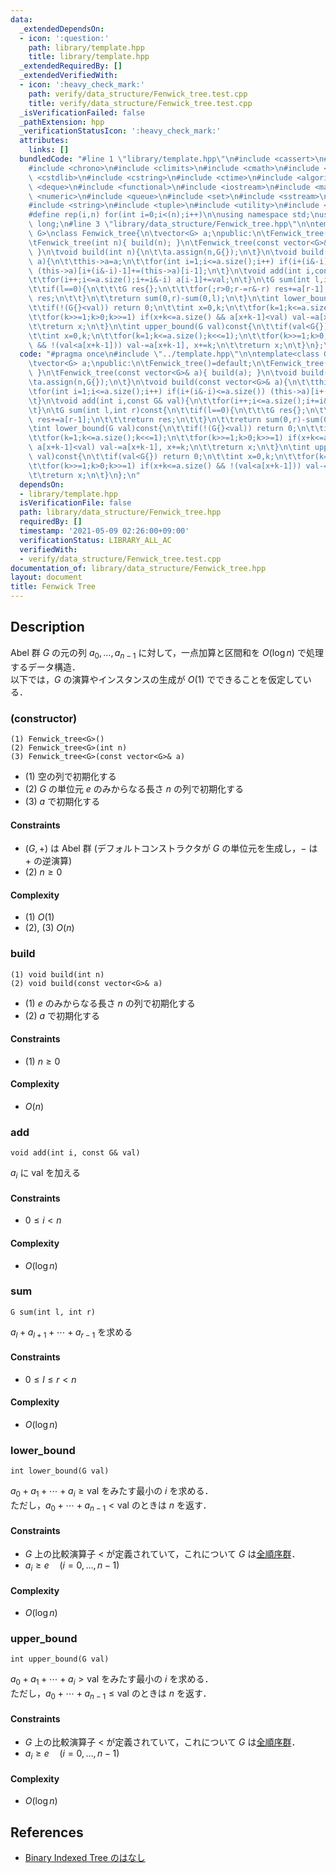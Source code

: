 ```yaml
---
data:
  _extendedDependsOn:
  - icon: ':question:'
    path: library/template.hpp
    title: library/template.hpp
  _extendedRequiredBy: []
  _extendedVerifiedWith:
  - icon: ':heavy_check_mark:'
    path: verify/data_structure/Fenwick_tree.test.cpp
    title: verify/data_structure/Fenwick_tree.test.cpp
  _isVerificationFailed: false
  _pathExtension: hpp
  _verificationStatusIcon: ':heavy_check_mark:'
  attributes:
    links: []
  bundledCode: "#line 1 \"library/template.hpp\"\n#include <cassert>\n#include <cctype>\n\
    #include <chrono>\n#include <climits>\n#include <cmath>\n#include <cstdio>\n#include\
    \ <cstdlib>\n#include <cstring>\n#include <ctime>\n#include <algorithm>\n#include\
    \ <deque>\n#include <functional>\n#include <iostream>\n#include <map>\n#include\
    \ <numeric>\n#include <queue>\n#include <set>\n#include <sstream>\n#include <stack>\n\
    #include <string>\n#include <tuple>\n#include <utility>\n#include <vector>\n\n\
    #define rep(i,n) for(int i=0;i<(n);i++)\n\nusing namespace std;\nusing lint=long\
    \ long;\n#line 3 \"library/data_structure/Fenwick_tree.hpp\"\n\ntemplate<class\
    \ G>\nclass Fenwick_tree{\n\tvector<G> a;\npublic:\n\tFenwick_tree()=default;\n\
    \tFenwick_tree(int n){ build(n); }\n\tFenwick_tree(const vector<G>& a){ build(a);\
    \ }\n\tvoid build(int n){\n\t\ta.assign(n,G{});\n\t}\n\tvoid build(const vector<G>&\
    \ a){\n\t\tthis->a=a;\n\t\tfor(int i=1;i<=a.size();i++) if(i+(i&-i)<=a.size())\
    \ (this->a)[i+(i&-i)-1]+=(this->a)[i-1];\n\t}\n\tvoid add(int i,const G& val){\n\
    \t\tfor(i++;i<=a.size();i+=i&-i) a[i-1]+=val;\n\t}\n\tG sum(int l,int r)const{\n\
    \t\tif(l==0){\n\t\t\tG res{};\n\t\t\tfor(;r>0;r-=r&-r) res+=a[r-1];\n\t\t\treturn\
    \ res;\n\t\t}\n\t\treturn sum(0,r)-sum(0,l);\n\t}\n\tint lower_bound(G val)const{\n\
    \t\tif(!(G{}<val)) return 0;\n\t\tint x=0,k;\n\t\tfor(k=1;k<=a.size();k<<=1);\n\
    \t\tfor(k>>=1;k>0;k>>=1) if(x+k<=a.size() && a[x+k-1]<val) val-=a[x+k-1], x+=k;\n\
    \t\treturn x;\n\t}\n\tint upper_bound(G val)const{\n\t\tif(val<G{}) return 0;\n\
    \t\tint x=0,k;\n\t\tfor(k=1;k<=a.size();k<<=1);\n\t\tfor(k>>=1;k>0;k>>=1) if(x+k<=a.size()\
    \ && !(val<a[x+k-1])) val-=a[x+k-1], x+=k;\n\t\treturn x;\n\t}\n};\n"
  code: "#pragma once\n#include \"../template.hpp\"\n\ntemplate<class G>\nclass Fenwick_tree{\n\
    \tvector<G> a;\npublic:\n\tFenwick_tree()=default;\n\tFenwick_tree(int n){ build(n);\
    \ }\n\tFenwick_tree(const vector<G>& a){ build(a); }\n\tvoid build(int n){\n\t\
    \ta.assign(n,G{});\n\t}\n\tvoid build(const vector<G>& a){\n\t\tthis->a=a;\n\t\
    \tfor(int i=1;i<=a.size();i++) if(i+(i&-i)<=a.size()) (this->a)[i+(i&-i)-1]+=(this->a)[i-1];\n\
    \t}\n\tvoid add(int i,const G& val){\n\t\tfor(i++;i<=a.size();i+=i&-i) a[i-1]+=val;\n\
    \t}\n\tG sum(int l,int r)const{\n\t\tif(l==0){\n\t\t\tG res{};\n\t\t\tfor(;r>0;r-=r&-r)\
    \ res+=a[r-1];\n\t\t\treturn res;\n\t\t}\n\t\treturn sum(0,r)-sum(0,l);\n\t}\n\
    \tint lower_bound(G val)const{\n\t\tif(!(G{}<val)) return 0;\n\t\tint x=0,k;\n\
    \t\tfor(k=1;k<=a.size();k<<=1);\n\t\tfor(k>>=1;k>0;k>>=1) if(x+k<=a.size() &&\
    \ a[x+k-1]<val) val-=a[x+k-1], x+=k;\n\t\treturn x;\n\t}\n\tint upper_bound(G\
    \ val)const{\n\t\tif(val<G{}) return 0;\n\t\tint x=0,k;\n\t\tfor(k=1;k<=a.size();k<<=1);\n\
    \t\tfor(k>>=1;k>0;k>>=1) if(x+k<=a.size() && !(val<a[x+k-1])) val-=a[x+k-1], x+=k;\n\
    \t\treturn x;\n\t}\n};\n"
  dependsOn:
  - library/template.hpp
  isVerificationFile: false
  path: library/data_structure/Fenwick_tree.hpp
  requiredBy: []
  timestamp: '2021-05-09 02:26:00+09:00'
  verificationStatus: LIBRARY_ALL_AC
  verifiedWith:
  - verify/data_structure/Fenwick_tree.test.cpp
documentation_of: library/data_structure/Fenwick_tree.hpp
layout: document
title: Fenwick Tree
---
```


## Description
Abel 群 $G$ の元の列 $a_0,\ldots,a_{n-1}$ に対して，一点加算と区間和を $O(\log n)$ で処理するデータ構造．  
以下では，$G$ の演算やインスタンスの生成が $O(1)$ でできることを仮定している．

### (constructor)
```
(1) Fenwick_tree<G>()
(2) Fenwick_tree<G>(int n)
(3) Fenwick_tree<G>(const vector<G>& a)
```
- (1) 空の列で初期化する
- (2) $G$ の単位元 $e$ のみからなる長さ $n$ の列で初期化する
- (3) $a$ で初期化する

#### Constraints
- $(G,+)$ は Abel 群 (デフォルトコンストラクタが $G$ の単位元を生成し，$-$ は $+$ の逆演算)
- (2) $n\ge0$

#### Complexity
- (1) $O(1)$
- (2), (3) $O(n)$

### build
```
(1) void build(int n)
(2) void build(const vector<G>& a)
```
- (1) $e$ のみからなる長さ $n$ の列で初期化する
- (2) $a$ で初期化する

#### Constraints
- (1) $n\ge0$

#### Complexity
- $O(n)$

### add
```
void add(int i, const G& val)
```
$a_i$ に $\mathrm{val}$ を加える

#### Constraints
- $0\le i\lt n$

#### Complexity
- $O(\log n)$

### sum
```
G sum(int l, int r)
```
$a_l+a_{l+1}+\cdots+a_{r-1}$ を求める

#### Constraints
- $0\le l\le r\lt n$

#### Complexity
- $O(\log n)$

### lower_bound
```
int lower_bound(G val)
```
$a_0+a_1+\cdots+a_i\ge\mathrm{val}$ をみたす最小の $i$ を求める．  
ただし，$a_0+\cdots+a_{n-1}\lt\mathrm{val}$ のときは $n$ を返す．

#### Constraints
- $G$ 上の比較演算子 $<$ が定義されていて，これについて $G$ は[全順序群](https://en.wikipedia.org/wiki/Linearly_ordered_group)．
- $a_i\ge e\quad(i=0,\ldots,n-1)$

#### Complexity
- $O(\log n)$

### upper_bound
```
int upper_bound(G val)
```
$a_0+a_1+\cdots+a_i\gt\mathrm{val}$ をみたす最小の $i$ を求める．  
ただし，$a_0+\cdots+a_{n-1}\le\mathrm{val}$ のときは $n$ を返す．

#### Constraints
- $G$ 上の比較演算子 $<$ が定義されていて，これについて $G$ は[全順序群](https://en.wikipedia.org/wiki/Linearly_ordered_group)．
- $a_i\ge e\quad(i=0,\ldots,n-1)$

#### Complexity
- $O(\log n)$

## References
- [Binary Indexed Tree のはなし](http://hos.ac/slides/20140319_bit.pdf)
